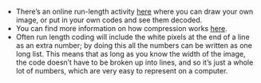 - There’s an online run-length activity [here](https://csfieldguide.org.nz/en/interactives/run-length-encoding/) where you can draw your own image, or put in your own codes and see them decoded.
- You can find more information on how compression works [here](https://csfieldguide.org.nz/en/chapters/coding-compression/).
- Often run length coding will include the white pixels at the end of a line as an extra number; by doing this all the numbers can be written as one long list.
  This means that as long as you know the width of the image, the code doesn’t have to be broken up into lines, and so it’s just a whole lot of numbers, which are very easy to represent on a computer.
